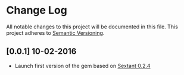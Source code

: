 # Change Log
All notable changes to this project will be documented in this file.
This project adheres to [Semantic Versioning](http://semver.org/).

## [0.0.1] 10-02-2016

* Launch first version of the gem based on [Sextant 0.2.4](https://github.com/schneems/sextant/tree/master)
